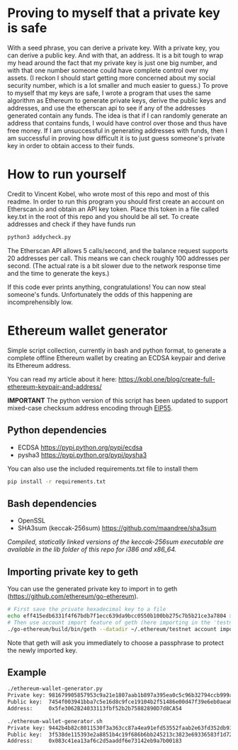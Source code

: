# Proving to myself that a private key is safe
With a seed phrase, you can derive a private key. With a private key, you can derive a public key. And with that, an address. It is a bit tough to wrap my head around the fact that my private key is just one big number, and with that one number someone could have complete control over my assets. (I reckon I should start getting more concerned about my social security number, which is a lot smaller and much easier to guess.) To prove to myself that my keys are safe, I wrote a program that uses the same algorithm as Ethereum to generate private keys, derive the public keys and addresses, and use the etherscan api to see if any of the addresses generated contain any funds. The idea is that if I can randomly generate an address that contains funds, I would have control over those and thus have free money. If I am unsuccessful in generating addresses with funds, then I am successful in proving how difficult it is to just guess someone's private key in order to obtain access to their funds. 

# How to run yourself
Credit to Vincent Kobel, who wrote most of this repo and most of this readme. In order to run this program you should first create an account on Etherscan.io and obtain an API key token. Place this token in a file called key.txt in the root of this repo and you should be all set. To create addresses and check if they have funds run 
```python
python3 addycheck.py 
```

The Etherscan API allows 5 calls/second, and the balance request supports 20 addresses per call. This means we can check roughly 100 addresses per second. (The actual rate is a bit slower due to the network response time and the time to generate the keys.)

If this code ever prints anything, congratulations! You can now steal someone's funds. Unfortunately the odds of this happening are incomprehensibly low.

# Ethereum wallet generator
Simple script collection, currently in bash and python format, to generate a complete offline Ethereum wallet by creating an ECDSA keypair and derive its Ethereum address.

You can read my article about it here: https://kobl.one/blog/create-full-ethereum-keypair-and-address/

**IMPORTANT** The python version of this script has been updated to support mixed-case checksum address encoding through [EIP55](https://github.com/ethereum/EIPs/blob/master/EIPS/eip-55.md).

## Python dependencies
- ECDSA https://pypi.python.org/pypi/ecdsa
- pysha3 https://pypi.python.org/pypi/pysha3

You can also use the included requirements.txt file to install them
```bash
pip install -r requirements.txt
```

## Bash dependencies
- OpenSSL
- SHA3sum (keccak-256sum) https://github.com/maandree/sha3sum

*Compiled, statically linked versions of the keccak-256sum executable are available in the lib folder of this repo for i386 and x86_64.*

## Importing private key to geth
You can use the generated private key to import in to geth (https://github.com/ethereum/go-ethereum).
```bash
# First save the private hexadecimal key to a file
echo eff415edb6331f4f67bdb7f1ecc639da9bcc0550b100bb275c7b5b21ce3a7804 > key
# Then use account import feature of geth (here importing in the 'testnet' directory)
./go-ethereum/build/bin/geth --datadir ~/.ethereum/testnet account import key
```
Note that geth will ask you immediately to choose a passphrase to protect the newly imported key.

## Example
```bash
./ethereum-wallet-generator.py
Private key: 981679905857953c9a21e1807aab1b897a395ea0c5c96b32794ccb999a3cd781
Public key:  7454f003941bba7c5e16d8c9fce19104b2f51486e00d47f39e6eb0aea6f1c6f80cad2d239c8b4b1bf903e41960920f735fda4fcc4422aa815416b7d0df62f8a5 
Address:     0x5fe3062B24033113fbf52b2b75882890D7d8CA54
```

```bash
./ethereum-wallet-generator.sh
Private key: 9442b4b82c8011530f3a363cc87a4ea91efd53552faab2e63fd352db9367bb24
Public key:  3f538de115393e2a8851b4c19f686b6bb245213c3823e69336583f1d72c53d20831ea0574900b31d833932b3e8e71b4e99d574c6480890d60153fc2dccbc96d6
Address:     0x083c41ea13af6c2d5aaddf6e73142eb9a7b00183
```
